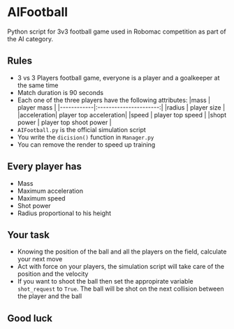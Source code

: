 # AIFootball
Python script for 3v3 football game used in Robomac competition as part of the AI category.

## Rules
* 3 vs 3 Players football game, everyone is a player and a goalkeeper at the same time
* Match duration is 90 seconds
* Each one of the three players have the following attributes:
|mass        | player mass            |
|------------|:----------------------:|
|radius      | player size            |
|acceleration| player top acceleration|
|speed       | player top speed       |
|shopt power | player top shoot power |
* `AIFootball.py` is the official simulation script
* You write the `dicision()` function in `Manager.py`
* You can remove the render to speed up training

## Every player has
* Mass
* Maximum acceleration
* Maximum speed
* Shot power
* Radius proportional to his height

## Your task
* Knowing the position of the ball and all the players on the field, calculate your next move
* Act with force on your players, the simulation script will take care of the position and the velocity
* If you want to shoot the ball then set the appropirate variable `shot_request` to `True`. The ball will be shot on the next collision between the player and the ball

## Good luck
